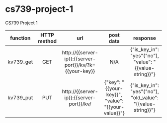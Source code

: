 # cs739-project-1
CS739 Project 1

| function | HTTP method | url | post data | response |
|:--------------------:|:-----------:|:----------------------:|:---:|:---:|
|      kv739_get     | GET       |  http://{{server-ip}}:{{server-port}}/kv/?k={{your-key}} | N/A | {"is_key_in": "yes"("no"), "value": "{{value-string}}"} |
|      kv739_put     | PUT       |  http://{{server-ip}}:{{server-port}}/kv/ | {"key": "{{your-key}}", "value": "{{your-value}}"} | {"is_key_in": "yes"("no"), "old_value": "{{value-string}}"} |
